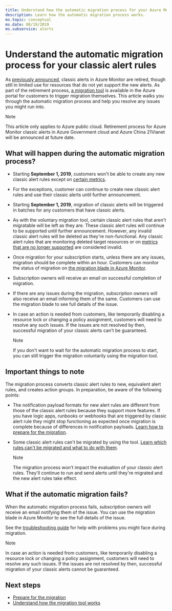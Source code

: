 ```yaml
---
title: Understand how the automatic migration process for your Azure Monitor classic alerts works
description: Learn how the automatic migration process works.
ms.topic: conceptual
ms.date: 08/19/2019
ms.subservice: alerts
---
```

# Understand the automatic migration process for your classic alert rules

As [previously announced](../platform/monitoring-classic-retirement.md), classic alerts in Azure Monitor are retired, though still in limited use for resources that do not yet support the new alerts. As part of the retirement process, [a migration tool](../platform/alerts-using-migration-tool.md) is available in the Azure portal for customers to trigger migration themselves.
This article walks you through the automatic migration process and help you resolve any issues you might run into.

  > [!NOTE]
  > This article only applies to Azure public cloud. Retirement process for Azure Monitor classic alerts in Azure Government cloud and Azure China 21Vianet will be announced at future date.

## What will happen during the automatic migration process?

- Starting **September 1, 2019**, customers won't be able to create any new classic alert rules except on [certain metrics](../platform/alerts-understand-migration.md#manually-migrating-classic-alerts-to-newer-alerts).
- For the exceptions, customer can continue to create new classic alert rules and use their classic alerts until further announcement.
- Starting **September 1, 2019**, migration of classic alerts will be triggered in batches for any customers that have classic alerts.
- As with the voluntary migration tool, certain classic alert rules that aren't migratable will be left as they are. These classic alert rules will continue to be supported until further announcement. However, any invalid classic alert rules will be deleted as they're non-functional.
Any classic alert rules that are monitoring deleted target resources or on [metrics that are no longer supported](../platform/alerts-understand-migration.md#classic-alert-rules-on-deprecated-metrics) are considered invalid.
- Once migration for your subscription starts, unless there are any issues, migration should be complete within an hour. Customers can monitor the status of migration on [the migration blade in Azure Monitor](https://portal.azure.com/#blade/Microsoft_Azure_Monitoring/MigrationBladeViewModel).
- Subscription owners will receive an email on successful completion of migration.
- If there are any issues during the migration, subscription owners will also receive an email informing them of the same. Customers can use the migration blade to see full details of the issue.
- In case an action is needed from customers, like temporarily disabling a resource lock or changing a policy assignment, customers will need to resolve any such issues. If the issues are not resolved by then, successful migration of your classic alerts can't be guaranteed.

    > [!NOTE]
    > If you don't want to wait for the automatic migration process to start, you can still trigger the migration voluntarily using the migration tool.

## Important things to note

The migration process converts classic alert rules to new, equivalent alert rules, and creates action groups. In preparation, be aware of the following points:

- The notification payload formats for new alert rules are different from those of the classic alert rules because they support more features. If you have logic apps, runbooks or webhooks that are triggered by classic alert rule they might stop functioning as expected once migration is complete because of differences in notification payloads. [Learn how to prepare for the migration](../platform/alerts-prepare-migration.md).

- Some classic alert rules can't be migrated by using the tool. [Learn which rules can't be migrated and what to do with them](../platform/alerts-understand-migration.md#manually-migrating-classic-alerts-to-newer-alerts).

    > [!NOTE]
    > The migration process won't impact the evaluation of your classic alert rules. They'll continue to run and send alerts until they're migrated and the new alert rules take effect.

## What if the automatic migration fails?

When the automatic migration process fails, subscription owners will receive an email notifying them of the issue. You can use the migration blade in Azure Monitor to see the full details of the issue.

See the [troubleshooting guide](../platform/alerts-understand-migration.md#common-problems-and-remedies) for help with problems you might face during migration.

  > [!NOTE]
  > In case an action is needed from customers, like temporarily disabling a resource lock or changing a policy assignment, customers will need to resolve any such issues. If the issues are not resolved by then, successful migration of your classic alerts cannot be guaranteed.

## Next steps

- [Prepare for the migration](../platform/alerts-prepare-migration.md)
- [Understand how the migration tool works](../platform/alerts-understand-migration.md)
